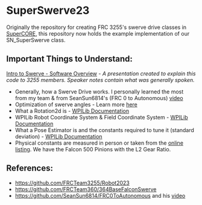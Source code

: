 # SuperSwerve23
Originally the repository for creating FRC 3255's swerve drive classes in [SuperCORE](https://github.com/FRCTeam3255/SuperCORE), this repository now holds the example implementation of our SN_SuperSwerve class.

## Important Things to Understand:
[Intro to Swerve - Software Overview](https://docs.google.com/presentation/d/1TPgX1LmMHTN7iIq1K4172TEAYrTftHnFnPqoAa06ExA/edit?usp=sharing) - *A presentation created to explain this code to 3255 members. Speaker notes contain what was generally spoken.*
- Generally, how a Swerve Drive works. I personally learned the most from my team & from SeanSun6814's (FRC 0 to Autonomous) [video](https://www.youtube.com/watch?v=0Xi9yb1IMyA)
- Optimization of swerve angles - Learn more [here](https://youtu.be/0Xi9yb1IMyA?t=226)
- What a Rotation2d is - [WPILib Documentation](https://docs.wpilib.org/en/stable/docs/software/advanced-controls/geometry/pose.html#rotation)
- WPILib Robot Coordinate System & Field Coordinate System - [WPILib Documentation](https://docs.wpilib.org/en/stable/docs/software/advanced-controls/geometry/coordinate-systems.html#robot-coordinate-system)
- What a Pose Estimator is and the constants required to tune it (standard deviation) - [WPILib Documentation](https://docs.wpilib.org/en/stable/docs/software/advanced-controls/state-space/state-space-pose-estimators.html#pose-estimators)
- Physical constants are measured in person or taken from the [online listing](https://www.swervedrivespecialties.com/products/mk4i-swerve-module). We have the Falcon 500 Pinions with the L2 Gear Ratio.

## References:
- https://github.com/FRCTeam3255/Robot2023
- https://github.com/FRCTeam360/364BaseFalconSwerve
- https://github.com/SeanSun6814/FRC0ToAutonomous and his [video](https://www.youtube.com/watch?v=0Xi9yb1IMyA)
